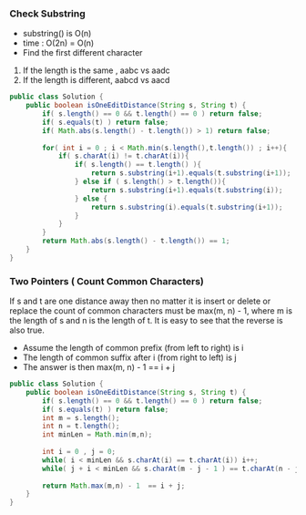 ### Check Substring

* substring() is O(n)
* time : O(2n) = O(n)
* Find the first different character
1. If the length is the same , aabc  vs aadc
2. If the length is different, aabcd vs aacd  

```java
public class Solution {
    public boolean isOneEditDistance(String s, String t) {
        if( s.length() == 0 && t.length() == 0 ) return false;
        if( s.equals(t) ) return false;
        if( Math.abs(s.length() - t.length()) > 1) return false;
        
        for( int i = 0 ; i < Math.min(s.length(),t.length()) ; i++){
            if( s.charAt(i) != t.charAt(i)){
                if( s.length() == t.length() ){
                    return s.substring(i+1).equals(t.substring(i+1));
                } else if ( s.length() > t.length()){
                    return s.substring(i+1).equals(t.substring(i));
                } else {
                    return s.substring(i).equals(t.substring(i+1));
                }
            }
        }
        return Math.abs(s.length() - t.length()) == 1;
    }
}
```


### Two Pointers ( Count Common Characters)
If s and t are one distance away then no matter it is insert or delete or replace the count of common characters must be max(m, n) - 1, where m is the length of s and n is the length of t. It is easy to see that the reverse is also true.

* Assume the length of common prefix (from left to right) is i 
* The length of common suffix after i (from right to left) is j
* The answer is then max(m, n) - 1 == i + j


```java
public class Solution {
    public boolean isOneEditDistance(String s, String t) {
        if( s.length() == 0 && t.length() == 0 ) return false;
        if( s.equals(t) ) return false;
        int m = s.length();
        int n = t.length();
        int minLen = Math.min(m,n);
        
        int i = 0 , j = 0;
        while( i < minLen && s.charAt(i) == t.charAt(i)) i++;   
        while( j + i < minLen && s.charAt(m - j - 1 ) == t.charAt(n - j - 1)) j++;    
    
        return Math.max(m,n) - 1  == i + j; 
    }
}
```